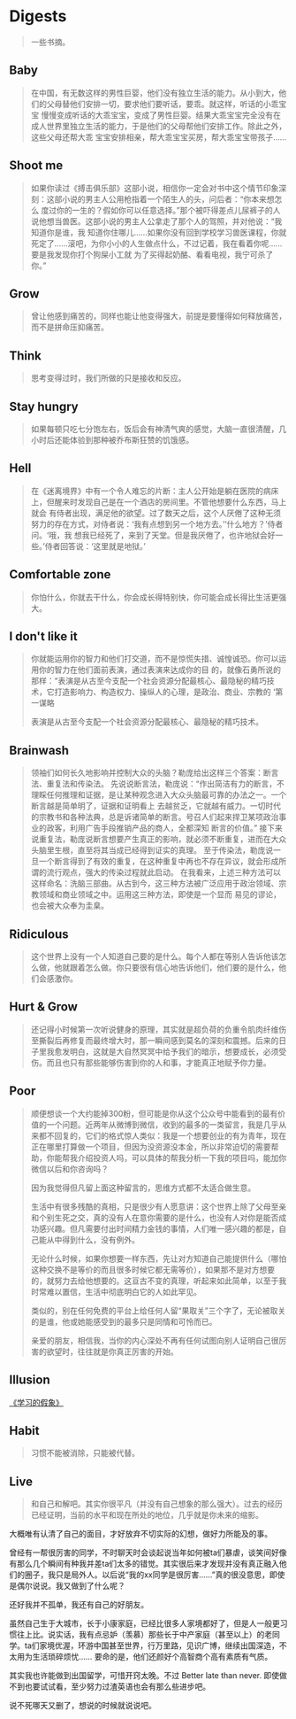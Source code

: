 # Digests

> 一些书摘。

## Baby

> 在中国，有无数这样的男性巨婴，他们没有独立生活的能力。从小到大，他们的父母替他们安排一切，要求他们要听话，要乖。就这样，听话的小乖宝宝 慢慢变成听话的大乖宝宝，变成了男性巨婴。结果大乖宝宝完全没有在成人世界里独立生活的能力，于是他们的父母帮他们安排工作。除此之外，这些父母还帮大乖 宝宝安排相亲，帮大乖宝宝买房，帮大乖宝宝带孩子……

## Shoot me

> 如果你读过《搏击俱乐部》这部小说，相信你一定会对书中这个情节印象深刻：这部小说的男主人公用枪指着一个陌生人的头，问后者：“你本来想怎么 度过你的一生的？假如你可以任意选择。”那个被吓得差点儿尿裤子的人说他想当兽医。这部小说的男主人公拿走了那个人的驾照，并对他说：“我知道你是谁，我 知道你住哪儿……如果你没有回到学校学习兽医课程，你就死定了……滚吧，为你小小的人生做点什么，不过记着，我在看着你呢……要是我发现你打个狗屎小工就 为了买得起奶酪、看看电视，我宁可杀了你。”

## Grow

> 曾让他感到痛苦的，同样也能让他变得强大，前提是要懂得如何释放痛苦，而不是拼命压抑痛苦。

## Think

> 思考变得过时，我们所做的只是接收和反应。

## Stay hungry

> 如果每顿只吃七分饱左右，饭后会有神清气爽的感觉，大脑一直很清醒，几小时后还能体验到那种被乔布斯狂赞的饥饿感。

## Hell

> 在《迷离境界》中有一个令人难忘的片断：主人公开始是躺在医院的病床上，但醒来时发现自己是在一个酒店的房间里。不管他想要什么东西，马上就会 有侍者出现，满足他的欲望。过了数天之后，这个人厌倦了这种无须努力的存在方式，对侍者说：‘我有点想到另一个地方去。’‘什么地方？’侍者问。‘哦，我 想我已经死了，来到了天堂。但是我厌倦了，也许地狱会好一些。’侍者回答说：‘这里就是地狱。’

## Comfortable zone

> 你怕什么，你就去干什么，你会成长得特别快，你可能会成长得比生活更强大。

## I don't like it

> 你就能运用你的智力和他们打交道，而不是惊慌失措、诚惶诚恐。你可以运用你的智力在他们面前表演，通过表演来达成你的目 的，就像石勇所说的那样：“表演是从古至今支配一个社会资源分配最核心、最隐秘的精巧技术，它打造影响力、构造权力、操纵人的心理，是政治、商业、宗教的 ‘第一谋略
>
> 表演是从古至今支配一个社会资源分配最核心、最隐秘的精巧技术。

## Brainwash

> 领袖们如何长久地影响并控制大众的头脑？勒庞给出这样三个答案：断言法、重复法和传染法。 先说说断言法，勒庞说：“作出简洁有力的断言，不理睬任何推理和证据，是让某种观念进入大众头脑最可靠的办法之一。一个断言越是简单明了，证据和证明看上 去越贫乏，它就越有威力。一切时代的宗教书和各种法典，总是诉诸简单的断言。号召人们起来捍卫某项政治事业的政客，利用广告手段推销产品的商人，全都深知 断言的价值。” 接下来说重复法，勒庞说断言想要产生真正的影响，就必须不断重复，进而在大众头脑里生根，直至将其当成已经得到证实的真理。 至于传染法，勒庞说一旦一个断言得到了有效的重复，在这种重复中再也不存在异议，就会形成所谓的流行观点，强大的传染过程就此启动。 在我看来，上述三种方法可以这样命名：洗脑三部曲。从古到今，这三种方法被广泛应用于政治领域、宗教领域和商业领域之中。运用这三种方法，即使是一个显而 易见的谬论，也会被大众奉为圭臬。

## Ridiculous

> 这个世界上没有一个人知道自己要的是什么。每个人都在等别人告诉他该怎么做，他就跟着怎么做。你只要很有信心地告诉他们，他们要的是什么，他们会感激你。

## Hurt & Grow

> 还记得小时候第一次听说健身的原理，其实就是超负荷的负重令肌肉纤维伤至撕裂后再修复而最终增大时，那一瞬间感到莫名的深刻和震撼。后来的日子里我愈发明白，这就是大自然冥冥中给予我们的暗示，想要成长，必须受伤。而且也只有那些能够伤害到你的人和事，才能真正地赋予你力量。

## Poor

> 顺便想谈一个大约能掉300粉，但可能是你从这个公众号中能看到的最有价值的一个问题。近两年从微博到微信，收到的最多的一类留言，我是几乎从来都不回复的，它们的格式惊人类似：我是一个想要创业的有为青年，现在正在哪里打算做一个项目，但因为没资源没本金，所以非常迫切的需要帮助，你能帮我介绍投资人吗，可以具体的帮我分析一下我的项目吗，能加你微信以后和你咨询吗？
>
> 因为我觉得但凡留上面这种留言的，思维方式都不太适合做生意。
>
> 生活中有很多残酷的真相，只是很少有人愿意讲：这个世界上除了父母至亲和个别生死之交，真的没有人在意你需要的是什么，也没有人对你是能否成功感兴趣。但凡需要付出时间精力金钱的事情，人们唯一感兴趣的都是，自己能从中得到什么，没有例外。
>
> 无论什么时候，如果你想要一样东西，先让对方知道自己能提供什么（哪怕这种交换不是等价的而且很多时候它都无需等价），如果那不是对方想要的，就努力去给他想要的。这亘古不变的真理，听起来如此简单，以至于我时常难以置信，生活中彻底明白它的人如此罕见。
>
> 类似的，别在任何免费的平台上给任何人留“果取关”三个字了，无论被取关的是谁，他或她能感受到的最多只是同情和可怜而已。
>
> 亲爱的朋友，相信我，当你的内心深处不再有任何试图向别人证明自己很厉害的欲望时，往往就是你真正厉害的开始。

## Illusion

[《学习的假象》](http://zhuanlan.zhihu.com/yilecoming/20587941)

## Habit

> 习惯不能被消除，只能被代替。

## Live

> 和自己和解吧。其实你很平凡（并没有自己想象的那么强大）。过去的经历已经证明，当前的水平和现在所处的地位，几乎就是你未来的缩影。

大概唯有认清了自己的面目，才好放弃不切实际的幻想，做好力所能及的事。

曾经有一帮很厉害的同学，不时聊天时会谈起说当年如何被ta们暴虐，谈笑间好像有那么几个瞬间有种我并差ta们太多的错觉。其实很后来才发现并没有真正融入他们的圈子，我只是局外人。以后说“我的xx同学是很厉害……”真的很没意思，即使是偶尔说说。我又做到了什么呢？

还好我并不孤单，我还有自己的好朋友。

虽然自己生于大城市，长于小康家庭，已经比很多人家境都好了，但是人一般更习惯往上比。说实话，我有点忌妒（羡慕）那些长于中产家庭（甚至以上）的老同学。ta们家境优渥，环游中国甚至世界，行万里路，见识广博，继续出国深造，不太用为生活琐碎烦忧…… 要命的是，他们还颜好个高智商个高有素质有气质。

其实我也许能做到出国留学，可惜开窍太晚。不过 Better late than never. 即使做不到也要试试看，至少努力过渣英语也会有那么些进步吧。

说不死哪天又删了，想说的时候就说说吧。
